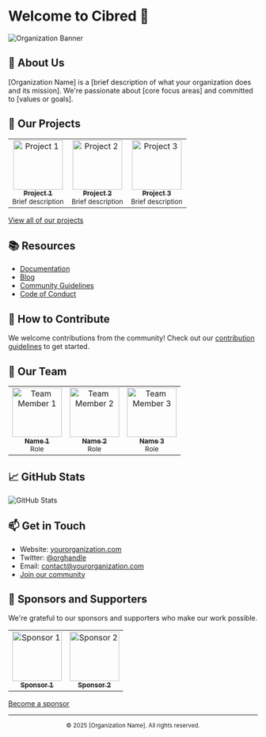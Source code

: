 # Welcome to Cibred 👋

![Organization Banner](https://via.placeholder.com/1200x300)

## 🚀 About Us
[Organization Name] is a [brief description of what your organization does and its mission]. We're passionate about [core focus areas] and committed to [values or goals].

## 🌟 Our Projects

<table>
  <tr>
    <td align="center">
      <a href="https://github.com/orgname/project1">
        <img src="https://via.placeholder.com/150" width="100px;" alt="Project 1"/>
        <br />
        <sub><b>Project 1</b></sub>
      </a>
      <br />
      <sub>Brief description</sub>
    </td>
    <td align="center">
      <a href="https://github.com/orgname/project2">
        <img src="https://via.placeholder.com/150" width="100px;" alt="Project 2"/>
        <br />
        <sub><b>Project 2</b></sub>
      </a>
      <br />
      <sub>Brief description</sub>
    </td>
    <td align="center">
      <a href="https://github.com/orgname/project3">
        <img src="https://via.placeholder.com/150" width="100px;" alt="Project 3"/>
        <br />
        <sub><b>Project 3</b></sub>
      </a>
      <br />
      <sub>Brief description</sub>
    </td>
  </tr>
</table>

[View all of our projects](https://github.com/orgs/orgname/repositories)

## 📚 Resources

- [Documentation](https://docs.yourorganization.com)
- [Blog](https://blog.yourorganization.com)
- [Community Guidelines](https://github.com/orgname/.github/blob/main/CONTRIBUTING.md)
- [Code of Conduct](https://github.com/orgname/.github/blob/main/CODE_OF_CONDUCT.md)

## 🤝 How to Contribute

We welcome contributions from the community! Check out our [contribution guidelines](https://github.com/orgname/.github/blob/main/CONTRIBUTING.md) to get started.

## 👥 Our Team

<table>
  <tr>
    <td align="center">
      <a href="https://github.com/username1">
        <img src="https://github.com/username1.png" width="100px;" alt="Team Member 1"/>
        <br />
        <sub><b>Name 1</b></sub>
      </a>
      <br />
      <sub>Role</sub>
    </td>
    <td align="center">
      <a href="https://github.com/username2">
        <img src="https://github.com/username2.png" width="100px;" alt="Team Member 2"/>
        <br />
        <sub><b>Name 2</b></sub>
      </a>
      <br />
      <sub>Role</sub>
    </td>
    <td align="center">
      <a href="https://github.com/username3">
        <img src="https://github.com/username3.png" width="100px;" alt="Team Member 3"/>
        <br />
        <sub><b>Name 3</b></sub>
      </a>
      <br />
      <sub>Role</sub>
    </td>
  </tr>
</table>

## 📈 GitHub Stats

![GitHub Stats](https://github-readme-stats.vercel.app/api?username=orgname&show_icons=true&theme=radical)

## 📫 Get in Touch

- Website: [yourorganization.com](https://yourorganization.com)
- Twitter: [@orghandle](https://twitter.com/orghandle)
- Email: contact@yourorganization.com
- [Join our community](https://discord.gg/yourorg)

## 💖 Sponsors and Supporters

We're grateful to our sponsors and supporters who make our work possible.

<table>
  <tr>
    <td align="center">
      <a href="https://sponsor1.com">
        <img src="https://via.placeholder.com/150" width="100px;" alt="Sponsor 1"/>
        <br />
        <sub><b>Sponsor 1</b></sub>
      </a>
    </td>
    <td align="center">
      <a href="https://sponsor2.com">
        <img src="https://via.placeholder.com/150" width="100px;" alt="Sponsor 2"/>
        <br />
        <sub><b>Sponsor 2</b></sub>
      </a>
    </td>
  </tr>
</table>

[Become a sponsor](https://github.com/sponsors/orgname)

---

<div align="center">
  <sub>© 2025 [Organization Name]. All rights reserved.</sub>
</div>

